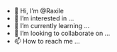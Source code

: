 - 👋 Hi, I’m @Raxile
- 👀 I’m interested in ...
- 🌱 I’m currently learning ...
- 💞️ I’m looking to collaborate on ...
- 📫 How to reach me ...

<!---
Raxile/Raxile is a ✨ special ✨ repository because its `README.md` (this file) appears on your GitHub profile.
You can click the Preview link to take a look at your changes.
--->
